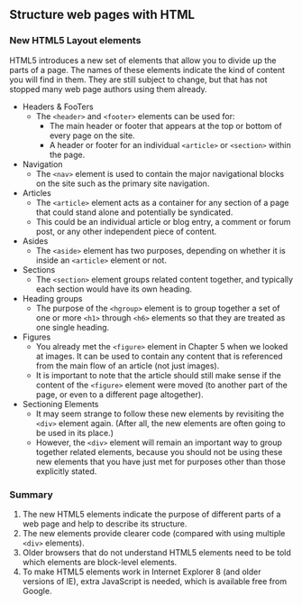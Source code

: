 ## Structure web pages with HTML

### New HTML5 Layout elements
HTML5 introduces a new set of elements that allow you to divide up the parts of a page. The names of these elements indicate the kind of content you will find in them. They are still subject to change, but that has not stopped many web page authors using them already.

- Headers & FooTers
  - The ```<header>``` and ```<footer>``` elements can be used for:
    - The main header or footer that appears at the top or bottom of every page on the site.
    - A header or footer for an individual ```<article>``` or ```<section>``` within the page.
- Navigation
  - The ```<nav>``` element is used to contain the major navigational blocks on the site such as the primary site navigation.
- Articles
  - The ```<article>``` element acts as a container for any section of a page that could stand alone and potentially be syndicated.
  - This could be an individual article or blog entry, a comment or forum post, or any other independent piece of content.
- Asides
  - The ```<aside>``` element has two purposes, depending on whether it is inside an ```<article>``` element or not.
- Sections
  - The ```<section>``` element groups related content together, and typically each section would have its own heading.
- Heading groups
  - The purpose of the ```<hgroup>``` element is to group together a set of one or more ```<h1>``` through ```<h6>``` elements so that they are treated as one single heading.
- Figures
  - You already met the ```<figure>``` element in Chapter 5 when we looked at images. It can be used to contain any content that is referenced from the main flow of an article (not just images).
  - It is important to note that the article should still make sense if the content of the ```<figure>``` element were moved (to another part of the page, or even to a different page altogether).
- Sectioning Elements
  - It may seem strange to follow these new elements by revisiting the ```<div>``` element again. (After all, the new elements are often going to be used in its place.)
  - However, the ```<div>``` element will remain an important way to group together related elements, because you should not be using these new elements that you have just met for purposes other than those explicitly stated.

### Summary
1. The new HTML5 elements indicate the purpose of different parts of a web page and help to describe its structure.
1. The new elements provide clearer code (compared with using multiple ```<div>``` elements).
1. Older browsers that do not understand HTML5 elements need to be told which elements are block-level elements.
1. To make HTML5 elements work in Internet Explorer 8 (and older versions of IE), extra JavaScript is needed, which is available free from Google.
